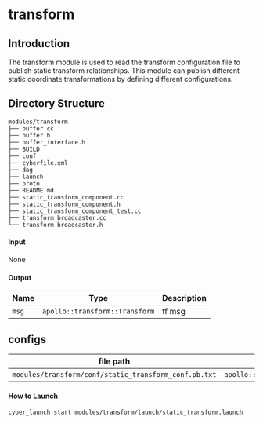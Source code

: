 # transform

## Introduction
  The transform module is used to read the transform configuration file to publish static transform relationships. This module can publish different static coordinate transformations by defining different configurations.


## Directory Structure
```shell
modules/transform
├── buffer.cc
├── buffer.h
├── buffer_interface.h
├── BUILD
├── conf
├── cyberfile.xml
├── dag
├── launch
├── proto
├── README.md
├── static_transform_component.cc
├── static_transform_component.h
├── static_transform_component_test.cc
├── transform_broadcaster.cc
└── transform_broadcaster.h
```

#### Input

None 

#### Output

| Name  | Type                                  | Description         |
| ----- | ------------------------------------- | ------------------- |
| `msg` | `apollo::transform::Transform`        |        tf msg       |


## configs

| file path                                              | type / struct                        | Description           |
| ------------------------------------------------------ | ------------------------------------ | --------------------- |
|  `modules/transform/conf/static_transform_conf.pb.txt` | `apollo::static_transform::Conf`     |       tf config       |

#### How to Launch

```bash
cyber_launch start modules/transform/launch/static_transform.launch
```